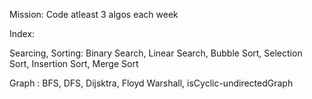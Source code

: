 Mission: Code atleast 3 algos each week

Index:

Searcing, Sorting: Binary Search, Linear Search, Bubble Sort, Selection Sort, Insertion Sort, Merge Sort

Graph : BFS, DFS, Dijsktra, Floyd Warshall, isCyclic-undirectedGraph
